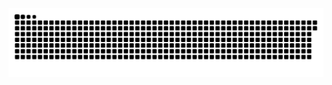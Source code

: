 <picture>
  <source media="(prefers-color-scheme: dark)" srcset="https://raw.githubusercontent.com/MarineHakobyan/MarineHakobyan/8c277e4f57547b690d81314e384af6499362c878/github-contribution-grid-snake-dark.svg" />
  <source media="(prefers-color-scheme: light)" srcset="https://raw.githubusercontent.com/MarineHakobyan/MarineHakobyan/8c277e4f57547b690d81314e384af6499362c878/github-contribution-grid-snake.svg" />
  <img alt="github-snake" src="https://raw.githubusercontent.com/MarineHakobyan/MarineHakobyan/8c277e4f57547b690d81314e384af6499362c878/github-contribution-grid-snake-dark.svg" />
</picture>

